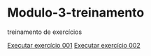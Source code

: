 # Modulo-3-treinamento
 
 treinamento de exercícios

 <a href="Modulo-3-treinamento/fundo001"> Executar exercício 001</a>
  <a href="Modulo-3-treinamento/fundo002"> Executar exercício 002</a>